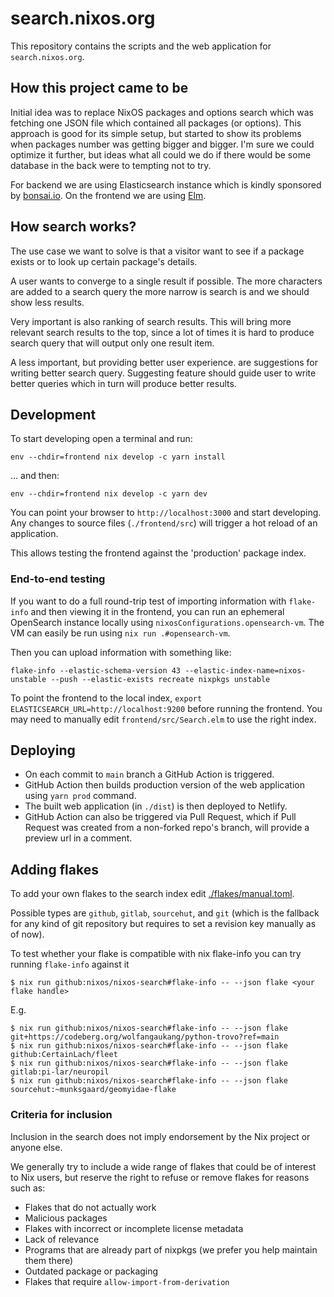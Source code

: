 # search.nixos.org

This repository contains the scripts and the web application for
`search.nixos.org`. 


## How this project came to be

Initial idea was to replace NixOS packages and options search which was
fetching one JSON file which contained all packages (or options). This approach
is good for its simple setup, but started to show its problems when packages
number was getting bigger and bigger. I'm sure we could optimize it further,
but ideas what all could we do if there would be some database in the back were
to tempting not to try.

For backend we are using Elasticsearch instance which is kindly sponsored by
[bonsai.io](https://bonsai.io). On the frontend we are using
[Elm](https://elm-lang.org).


## How search works?

The use case we want to solve is that a visitor want to see if a package
exists or to look up certain package's details.

A user wants to converge to a single result if possible. The more characters
are added to a search query the more narrow is search is and we should show
less results.

Very important is also ranking of search results. This will bring more relevant
search results to the top, since a lot of times it is hard to produce search
query that will output only one result item.

A less important, but providing better user experience. are suggestions for
writing better search query. Suggesting feature should guide user to write
better queries which in turn will produce better results.


## Development

To start developing open a terminal and run:

```
env --chdir=frontend nix develop -c yarn install
```

... and then:

```
env --chdir=frontend nix develop -c yarn dev
```

You can point your browser to `http://localhost:3000` and start developing.
Any changes to source files (`./frontend/src`) will trigger a hot reload of an
application.

This allows testing the frontend against the 'production' package index.

### End-to-end testing

If you want to do a full round-trip test of importing information with
`flake-info` and then viewing it in the frontend, you can run an ephemeral
OpenSearch instance locally using `nixosConfigurations.opensearch-vm`. The VM
can easily be run using `nix run .#opensearch-vm`.

Then you can upload information with something like:

```
flake-info --elastic-schema-version 43 --elastic-index-name=nixos-unstable --push --elastic-exists recreate nixpkgs unstable
```

To point the frontend to the local index, `export ELASTICSEARCH_URL=http://localhost:9200` before running the frontend.
You may need to manually edit `frontend/src/Search.elm` to use the right index.

## Deploying

- On each commit to `main` branch a GitHub Action is triggered.
- GitHub Action then builds production version of the web application using
  `yarn prod` command.
- The built web application (in `./dist`) is then deployed to Netlify.
- GitHub Action can also be triggered via Pull Request, which if Pull Request
  was created from a non-forked repo's branch, will provide a preview url in a
  comment.

## Adding flakes

To add your own flakes to the search index edit [./flakes/manual.toml](./flakes/manual.toml).

Possible types are `github`, `gitlab`, `sourcehut`, and `git` (which is the fallback for any kind of git repository but requires to set a revision key manually as of now).

To test whether your flake is compatible with nix flake-info you can try running `flake-info` against it

```
$ nix run github:nixos/nixos-search#flake-info -- --json flake <your flake handle>
```

E.g.

```
$ nix run github:nixos/nixos-search#flake-info -- --json flake git+https://codeberg.org/wolfangaukang/python-trovo?ref=main
$ nix run github:nixos/nixos-search#flake-info -- --json flake github:CertainLach/fleet
$ nix run github:nixos/nixos-search#flake-info -- --json flake gitlab:pi-lar/neuropil
$ nix run github:nixos/nixos-search#flake-info -- --json flake sourcehut:~munksgaard/geomyidae-flake
```

### Criteria for inclusion

Inclusion in the search does not imply endorsement by the Nix project or anyone else.

We generally try to include a wide range of flakes that could be of interest to Nix users, but reserve the right to refuse or remove flakes for reasons such as:

* Flakes that do not actually work
* Malicious packages
* Flakes with incorrect or incomplete license metadata
* Lack of relevance
* Programs that are already part of nixpkgs (we prefer you help maintain them there)
* Outdated package or packaging
* Flakes that require `allow-import-from-derivation`

